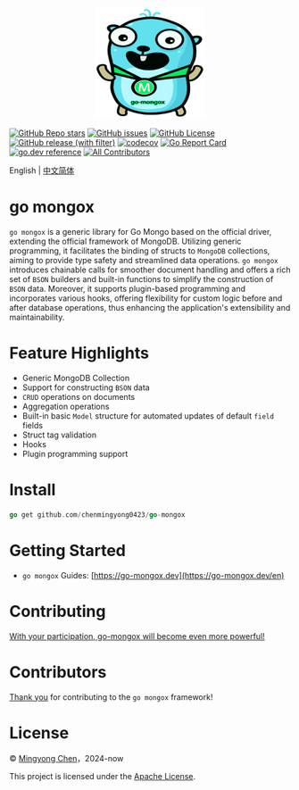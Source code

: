 <p align="center">
  <img src="https://raw.githubusercontent.com/chenmingyong0423/go-mongox-doc/main/docs/public/go-mongox-logo.png" width="200" height="200" akt="go mongox"></img>
</p>

[![GitHub Repo stars](https://img.shields.io/github/stars/chenmingyong0423/go-mongox)](https://github.com/chenmingyong0423/go-mongox/stargazers)
[![GitHub issues](https://img.shields.io/github/issues/chenmingyong0423/go-mongox)](https://github.com/chenmingyong0423/go-mongox/issues)
[![GitHub License](https://img.shields.io/github/license/chenmingyong0423/go-mongox)](https://github.com/chenmingyong0423/go-mongox/blob/main/LICENSE)
[![GitHub release (with filter)](https://img.shields.io/github/v/release/chenmingyong0423/go-mongox)](https://github.com/chenmingyong0423/go-mongox)
[![codecov](https://codecov.io/gh/chenmingyong0423/go-mongox/graph/badge.svg?token=H3CROTTDZ1)](https://codecov.io/gh/chenmingyong0423/go-mongox)
[![Go Report Card](https://goreportcard.com/badge/github.com/chenmingyong0423/go-mongox)](https://goreportcard.com/report/github.com/chenmingyong0423/go-mongox)
[![go.dev reference](https://img.shields.io/badge/go.dev-reference-007d9c?logo=go&logoColor=white&style=flat-square)](https://pkg.go.dev/github.com/chenmingyong0423/go-mongox)
[![All Contributors](https://img.shields.io/badge/all_contributors-1-orange.svg?style=flat-square)](#contributors-)

English | [中文简体](./README-zh_CN.md)

# go mongox
`go mongox` is a generic library for Go Mongo based on the official driver, extending the official framework of MongoDB. Utilizing generic programming, it facilitates the binding of structs to `MongoDB` collections, aiming to provide type safety and streamlined data operations. `go mongox` introduces chainable calls for smoother document handling and offers a rich set of `BSON` builders and built-in functions to simplify the construction of `BSON` data. Moreover, it supports plugin-based programming and incorporates various hooks, offering flexibility for custom logic before and after database operations, thus enhancing the application's extensibility and maintainability.

# Feature Highlights
- Generic MongoDB Collection
- Support for constructing `BSON` data
- `CRUD` operations on documents
- Aggregation operations
- Built-in basic `Model` structure for automated updates of default `field` fields
- Struct tag validation
- Hooks
- Plugin programming support

# Install
```go
go get github.com/chenmingyong0423/go-mongox
```

# Getting Started
- `go mongox` Guides: [https://go-mongox.dev](https://go-mongox.dev/en)

# Contributing
[With your participation, go-mongox will become even more powerful!](https://go-mongox.dev/en/contribute.html)

# Contributors
[Thank you](https://github.com/chenmingyong0423/go-mongox/graphs/contributors) for contributing to the `go mongox` framework!

# License
© [Mingyong Chen](https://github.com/chenmingyong0423)，2024-now

This project is licensed under the [Apache License](https://github.com/chenmingyong0423/go-mongox/blob/main/LICENSE).
